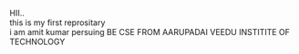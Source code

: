 HII..
<BR>
this is my first reprositary
<BR>
i am amit kumar persuing BE CSE FROM AARUPADAI VEEDU INSTITITE OF TECHNOLOGY
